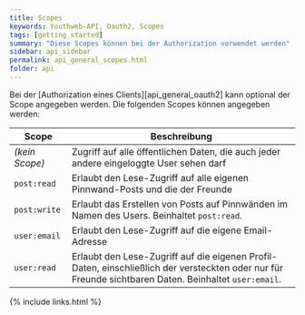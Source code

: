 ```yaml
---
title: Scopes
keywords: Youthweb-API, Oauth2, Scopes
tags: [getting_started]
summary: "Diese Scopes können bei der Authorization verwendet werden"
sidebar: api_sidebar
permalink: api_general_scopes.html
folder: api
---
```


Bei der [Authorization eines Clients][api_general_oauth2] kann optional der Scope angegeben werden. Die folgenden Scopes können angegeben werden:

| Scope            | Beschreibung                                                                                                                                          |
|------------------|-------------------------------------------------------------------------------------------------------------------------------------------------------|
| _(kein Scope)_   | Zugriff auf alle öffentlichen Daten, die auch jeder andere eingeloggte User sehen darf                                                                |
| `post:read`      | Erlaubt den Lese-Zugriff auf alle eigenen Pinnwand-Posts und die der Freunde                                                                          |
| `post:write`     | Erlaubt das Erstellen von Posts auf Pinnwänden im Namen des Users. Beinhaltet `post:read`.                                                            |
| `user:email`     | Erlaubt den Lese-Zugriff auf die eigene Email-Adresse                                                                                                 |
| `user:read`      | Erlaubt den Lese-Zugriff auf die eigenen Profil-Daten, einschließlich der versteckten oder nur für Freunde sichtbaren Daten. Beinhaltet `user:email`. |

{% include links.html %}
